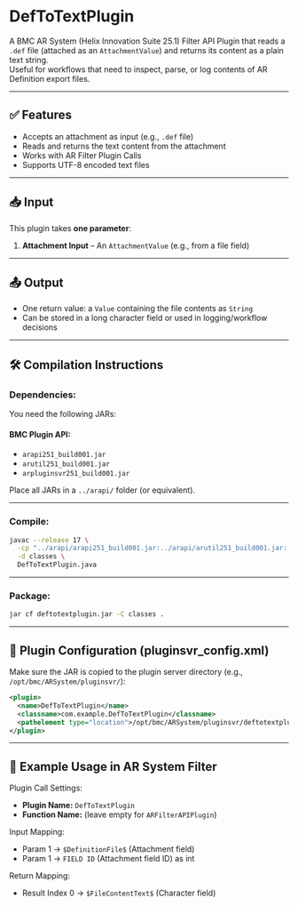 # DefToTextPlugin

A BMC AR System (Helix Innovation Suite 25.1) Filter API Plugin that reads a `.def` file (attached as an `AttachmentValue`) and returns its content as a plain text string.  
Useful for workflows that need to inspect, parse, or log contents of AR Definition export files.

---

## ✅ Features

- Accepts an attachment as input (e.g., `.def` file)
- Reads and returns the text content from the attachment
- Works with AR Filter Plugin Calls
- Supports UTF-8 encoded text files

---

## 📥 Input

This plugin takes **one parameter**:

1. **Attachment Input** – An `AttachmentValue` (e.g., from a file field)

---

## 📤 Output

- One return value: a `Value` containing the file contents as `String`
- Can be stored in a long character field or used in logging/workflow decisions

---

## 🛠️ Compilation Instructions

### Dependencies:

You need the following JARs:

#### BMC Plugin API:
- `arapi251_build001.jar`
- `arutil251_build001.jar`
- `arpluginsvr251_build001.jar`

Place all JARs in a `../arapi/` folder (or equivalent).

---

### Compile:

```bash
javac --release 17 \
  -cp "../arapi/arapi251_build001.jar:../arapi/arutil251_build001.jar:../arapi/arpluginsvr251_build001.jar" \
  -d classes \
  DefToTextPlugin.java
```

---

### Package:

```bash
jar cf deftotextplugin.jar -C classes .
```

---

## 🔧 Plugin Configuration (pluginsvr_config.xml)

Make sure the JAR is copied to the plugin server directory (e.g., `/opt/bmc/ARSystem/pluginsvr/`):

```xml
<plugin>
  <name>DefToTextPlugin</name>
  <classname>com.example.DefToTextPlugin</classname>
  <pathelement type="location">/opt/bmc/ARSystem/pluginsvr/deftotextplugin.jar</pathelement>
</plugin>
```

---

## 🧪 Example Usage in AR System Filter

Plugin Call Settings:

- **Plugin Name:** `DefToTextPlugin`
- **Function Name:** (leave empty for `ARFilterAPIPlugin`)

Input Mapping:

- Param 1 → `$DefinitionFile$` (Attachment field)
- Param 1 → `FIELD ID` (Attachment field ID) as int

Return Mapping:

- Result Index 0 → `$FileContentText$` (Character field)

